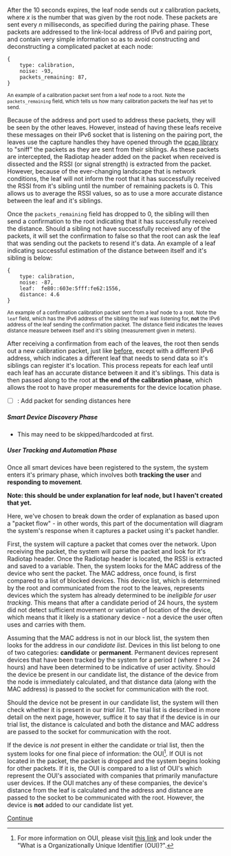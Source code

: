 
After the 10 seconds expires, the leaf node sends out *x* calibration packets, where *x* is the number that was given by the root node. These packets are sent every *n* milliseconds, as specified during the pairing phase. These packets are addressed to the link-local address of IPv6 and pairing port, and contain very simple information so as to avoid constructing and deconstructing a complicated packet at each node:
```
{
    type: calibration,
    noise: -93,
    packets_remaining: 87,
}
```
<sub>An example of a calibration packet sent from a leaf node to a root. Note the `packets_remaining` field, which tells us how many calibration packets the leaf has yet to send. </sub>

Because of the address and port used to address these packets, they will be seen by the other leaves. However, instead of having these leafs receive these messages on their IPv6 socket that is listening on the pairing port, the leaves use the capture handles they have opened through the [pcap library](https://www.tcpdump.org/manpages/pcap.3pcap.html) to "sniff" the packets as they are sent from their siblings. As these packets are intercepted, the Radiotap header added on the packet when received is dissected and the RSSI (or signal strength) is extracted from the packet. However, because of the ever-changing landscape that is network conditions, the leaf will not inform the root that it has successfully received the RSSI from it's sibling until the number of remaining packets is 0. This allows us to average the RSSI values, so as to use a more accurate distance between the leaf and it's siblings. 

Once the `packets_remaining` field has dropped to 0, the sibling will then send a confirmation to the root indicating that it has successfully received the distance. Should a sibling not have successfully received any of the packets, it will set the confirmation to false so that the root can ask the leaf that was sending out the packets to resend it's data. An example of a leaf indicating successful estimation of the distance between itself and it's sibling is below:

```
{
    type: calibration,
    noise: -87,
    leaf:  fe80::603e:5fff:fe62:1556,
    distance: 4.6
}

```
<sub>An example of a confirmation calibration packet sent from a leaf node to a root. Note the `leaf` field, which has the IPv6 address of the sibling the leaf was listening for, **not** the IPv6 address of the leaf sending the confirmation packet. The distance field indicates the leaves distance measure between itself and it's sibling (measurement given in meters). </sub>

After receiving a confirmation from each of the leaves, the root then sends out a new calibration packet, just like [before](#link_to_calibration_packets), except with a different IPv6 address, which indicates a different leaf that needs to send data so it's siblings can register it's location. This process repeats for each leaf until each leaf has an accurate distance between it and it's siblings. This data is then passed along to the root at **the end of the calibration phase**, which allows the root to have proper measurements for the device location phase. 

- [ ] : Add packet for sending distances here

##### Smart Device Discovery Phase

- This may need to be skipped/hardcoded at first.

##### User Tracking and Automation Phase

Once all smart devices have been registered to the system, the system enters it's primary phase, which involves both **tracking the user** and **responding to movement**. 

**Note: this should be under explanation for leaf node, but I haven't created that yet.**

Here, we've chosen to break down the order of explanation as based upon a "packet flow" - in other words, this part of the documentation will diagram the system's response when it captures a packet using it's packet handler.

First, the system will capture a packet that comes over the network. Upon receiving the packet, the system will parse the packet and look for it's Radiotap header. Once the Radiotap header is located, the RSSI is extracted and saved to a variable. Then, the system looks for the MAC address of the device who sent the packet. The MAC address, once found, is first compared to a list of blocked devices. This device list, which is determined by the root and communicated from the root to the leaves, represents devices which the system has already determined to be *ineligible for user tracking*. This means that after a candidate period of 24 hours, the system did not detect sufficient movement or variation of location of the device, which means that it likely is a stationary device - not a device the user often uses and carries with them. 

Assuming that the MAC address is not in our block list, the system then looks for the address in our *candidate list*. Devices in this list belong to one of two categories: **candidate** or **permanent**. Permanent devices represent devices that have been tracked by the system for a period *t* (where *t* >= 24 hours) and have been determined to be indicative of user activity. Should the device be present in our candidate list, the distance of the device from the node is immediately calculated, and that distance data (along with the MAC address) is passed to the socket for communication with the root. 

Should the device not be present in our candidate list, the system will then check whether it is present in our *trial list*. The trial list is described in more detail on the next page, however, suffice it to say that if the device is in our trial list, the distance is calculated and both the distance and MAC address are passed to the socket for communication with the root.

If the device is *not* present in either the candidate or trial list, then the system looks for one final piece of information: the OUI[^1]. If OUI is not located in the packet, the packet is dropped and the system begins looking for other packets. If it is, the OUI is compared to a list of OUI's which represent the OUI's associated with companies that primarily manufacture user devices. If the OUI matches any of these companies, the device's distance from the leaf is calculated and the address and distance are passed to the socket to be communicated with the root. However, the device is **not** added to our candidate list yet.  

[Continue](./System_Overview_4.md)

[^1]: For more information on OUI, please visit [this link](https://standards.ieee.org/faqs/regauth/) and look under the "What is a Organizationally Unique Identifier (OUI)?".